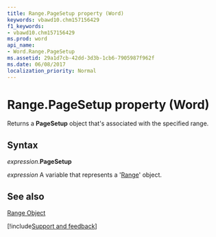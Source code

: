 ```yaml
---
title: Range.PageSetup property (Word)
keywords: vbawd10.chm157156429
f1_keywords:
- vbawd10.chm157156429
ms.prod: word
api_name:
- Word.Range.PageSetup
ms.assetid: 29a1d7cb-42dd-3d3b-1cb6-7905987f962f
ms.date: 06/08/2017
localization_priority: Normal
---
```



# Range.PageSetup property (Word)

Returns a  **PageSetup** object that's associated with the specified range.


## Syntax

_expression_.**PageSetup**

 _expression_ A variable that represents a '[Range](Word.Range.md)' object.


## See also


[Range Object](Word.Range.md)

[!include[Support and feedback](~/includes/feedback-boilerplate.md)]